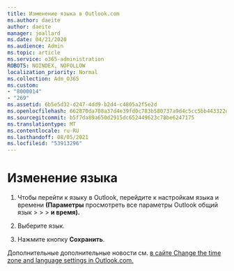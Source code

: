 ```yaml
---
title: Изменение языка в Outlook.com
ms.author: daeite
author: daeite
manager: joallard
ms.date: 04/21/2020
ms.audience: Admin
ms.topic: article
ms.service: o365-administration
ROBOTS: NOINDEX, NOFOLLOW
localization_priority: Normal
ms.collection: Adm_O365
ms.custom:
- "8000014"
- "269"
ms.assetid: 6b5e5d32-d247-4dd9-b2d4-c4805a2f5e2d
ms.openlocfilehash: 662870da708a37d4e39fd0c783b580737a9d4c5cc5bb443322d517023bd938d2
ms.sourcegitcommit: b5f7da89a650d2915dc652449623c78be6247175
ms.translationtype: MT
ms.contentlocale: ru-RU
ms.lasthandoff: 08/05/2021
ms.locfileid: "53913296"
---
```

# <a name="change-your-language"></a>Изменение языка

1. Чтобы перейти к языку в Outlook, перейдите к настройкам языка и времени **(Параметры** [](https://outlook.live.com/mail/options/general/timeAndLanguage/regional) просмотреть все параметры Outlook общий язык \>   >    >  **и время).**

2. Выберите язык.

3. Нажмите кнопку **Сохранить**.

Дополнительные дополнительные новости см. [в сайте Change the time zone and language settings in Outlook.com.](https://go.microsoft.com/fwlink/p/?linkid=873132)